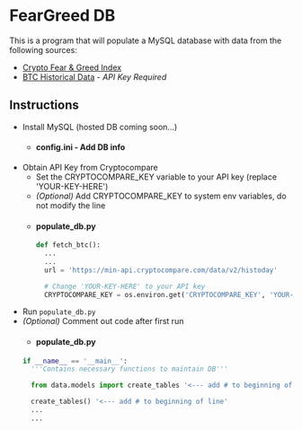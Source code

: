 # FearGreed DB

This is a program that will populate a MySQL database with data from the following sources:

- [Crypto Fear & Greed Index](https://alternative.me/crypto/fear-and-greed-index/)
- [BTC Historical Data](https://min-api.cryptocompare.com/) - *API Key Required*

## Instructions
- Install MySQL (hosted DB coming soon...)
  - #### config.ini - Add DB info
- Obtain API Key from Cryptocompare
  - Set the CRYPTOCOMPARE_KEY variable to your API key (replace 'YOUR-KEY-HERE') 
  - *(Optional)* Add CRYPTOCOMPARE_KEY to system env variables, do not modify the line
  - #### populate_db.py
    ```python
    def fetch_btc():
      ...
      ...
      url = 'https://min-api.cryptocompare.com/data/v2/histoday'

      # Change 'YOUR-KEY-HERE' to your API key
      CRYPTOCOMPARE_KEY = os.environ.get('CRYPTOCOMPARE_KEY', 'YOUR-KEY-HERE')
- Run `populate_db.py`
- *(Optional)* Comment out code after first run
    - #### populate_db.py
    ```python
    if __name__ == '__main__':
      '''Contains necessary functions to maintain DB'''

      from data.models import create_tables '<--- add # to beginning of line'

      create_tables() '<--- add # to beginning of line'
      ...
      ...
